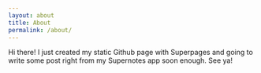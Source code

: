 ```yaml
---
layout: about
title: About
permalink: /about/
---
```


Hi there! I just created my static Github page with Superpages and going to write some post right from my Supernotes app soon enough. See ya!